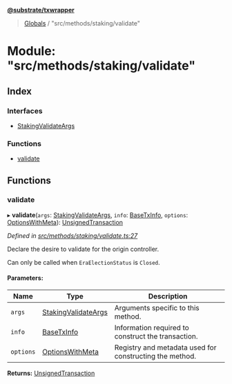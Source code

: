 **[@substrate/txwrapper](../README.md)**

> [Globals](../globals.md) / "src/methods/staking/validate"

# Module: "src/methods/staking/validate"

## Index

### Interfaces

* [StakingValidateArgs](../interfaces/_src_methods_staking_validate_.stakingvalidateargs.md)

### Functions

* [validate](_src_methods_staking_validate_.md#validate)

## Functions

### validate

▸ **validate**(`args`: [StakingValidateArgs](../interfaces/_src_methods_staking_validate_.stakingvalidateargs.md), `info`: [BaseTxInfo](../interfaces/_src_util_types_.basetxinfo.md), `options`: [OptionsWithMeta](../interfaces/_src_util_types_.optionswithmeta.md)): [UnsignedTransaction](../interfaces/_src_util_types_.unsignedtransaction.md)

*Defined in [src/methods/staking/validate.ts:27](https://github.com/paritytech/txwrapper/blob/2a7ffc5/src/methods/staking/validate.ts#L27)*

Declare the desire to validate for the origin controller.

Can only be called when `EraElectionStatus` is `Closed`.

#### Parameters:

Name | Type | Description |
------ | ------ | ------ |
`args` | [StakingValidateArgs](../interfaces/_src_methods_staking_validate_.stakingvalidateargs.md) | Arguments specific to this method. |
`info` | [BaseTxInfo](../interfaces/_src_util_types_.basetxinfo.md) | Information required to construct the transaction. |
`options` | [OptionsWithMeta](../interfaces/_src_util_types_.optionswithmeta.md) | Registry and metadata used for constructing the method.  |

**Returns:** [UnsignedTransaction](../interfaces/_src_util_types_.unsignedtransaction.md)

